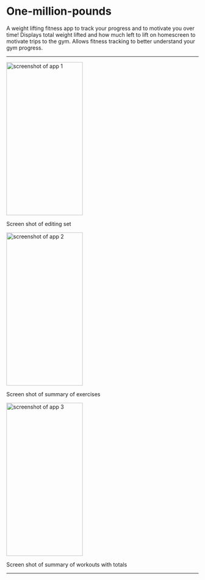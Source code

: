 # One-million-pounds

A weight lifting fitness app to track your progress and to motivate you over time! Displays total weight lifted and how much left to lift on homescreen to motivate trips to the gym. Allows fitness tracking to better understand your gym progress.

<hr />
<div>
 <img src="https://user-images.githubusercontent.com/44878476/71697541-2e518100-2d6d-11ea-87d6-97bb3312959b.jpg" alt="screenshot of app 1" width=200" height="400">
 <p>Screen shot of editing set</p>
</div>

<div>
<img src="https://user-images.githubusercontent.com/44878476/71697545-301b4480-2d6d-11ea-97bc-582f549f5029.jpg" alt="screenshot of app 2" width=200" height="400">
  <p>Screen shot of summary of exercises</p>
</div>
<div>
<img src="https://user-images.githubusercontent.com/44878476/71697552-34476200-2d6d-11ea-82bc-405bf6b15d89.jpg" alt="screenshot of app 3" width=200" height="400">
 <p>Screen shot of summary of workouts with totals</p>
</div>
<hr />
